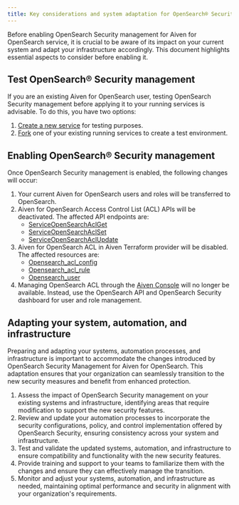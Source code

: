 ```yaml
---
title: Key considerations and system adaptation for OpenSearch® Security management
---
```


Before enabling OpenSearch Security management for Aiven for OpenSearch
service, it is crucial to be aware of its impact on your current system
and adapt your infrastructure accordingly. This document highlights
essential aspects to consider before enabling it.

## Test OpenSearch® Security management

If you are an existing Aiven for OpenSearch user, testing OpenSearch
Security management before applying it to your running services is
advisable. To do this, you have two options:

1.  [Create a new service](/docs/platform/howto/create_new_service) for testing purposes.
2.  [Fork](/docs/platform/howto/console-fork-service) one of your existing running services to create a test
    environment.

## Enabling OpenSearch® Security management

Once OpenSearch Security management is enabled, the following changes
will occur:

1.  Your current Aiven for OpenSearch users and roles will be
    transferred to OpenSearch.
2.  Aiven for OpenSearch Access Control List (ACL) APIs will be
    deactivated. The affected API endpoints are:
    -   [ServiceOpenSearchAclGet](https://api.aiven.io/doc/#tag/Service:_OpenSearch/operation/ServiceOpenSearchAclGet)
    -   [ServiceOpenSearchAclSet](https://api.aiven.io/doc/#tag/Service:_OpenSearch/operation/ServiceOpenSearchAclSet)
    -   [ServiceOpenSearchAclUpdate](https://api.aiven.io/doc/#tag/Service:_OpenSearch/operation/ServiceOpenSearchAclUpdate)
3.  Aiven for OpenSearch ACL in Aiven Terraform provider will be
    disabled. The affected resources are:
    -   [Opensearch_acl_config](https://registry.terraform.io/providers/aiven/aiven/latest/docs/resources/opensearch_acl_config)
    -   [Opensearch_acl_rule](https://registry.terraform.io/providers/aiven/aiven/latest/docs/resources/opensearch_acl_rule)
    -   [Opensearch_user](https://registry.terraform.io/providers/aiven/aiven/latest/docs/resources/opensearch_user)
4.  Managing OpenSearch ACL through the [Aiven
    Console](https://console.aiven.io/) will no longer be available.
    Instead, use the OpenSearch API and OpenSearch Security dashboard
    for user and role management.

## Adapting your system, automation, and infrastructure

Preparing and adapting your systems, automation processes, and
infrastructure is important to accommodate the changes introduced by
OpenSearch Security Management for Aiven for OpenSearch. This adaptation
ensures that your organization can seamlessly transition to the new
security measures and benefit from enhanced protection.

1.  Assess the impact of OpenSearch Security management on your existing
    systems and infrastructure, identifying areas that require
    modification to support the new security features.
2.  Review and update your automation processes to incorporate the
    security configurations, policy, and control implementation offered
    by OpenSearch Security, ensuring consistency across your system and
    infrastructure.
3.  Test and validate the updated systems, automation, and
    infrastructure to ensure compatibility and functionality with the
    new security features.
4.  Provide training and support to your teams to familiarize them with
    the changes and ensure they can effectively manage the transition.
5.  Monitor and adjust your systems, automation, and infrastructure as
    needed, maintaining optimal performance and security in alignment
    with your organization's requirements.

